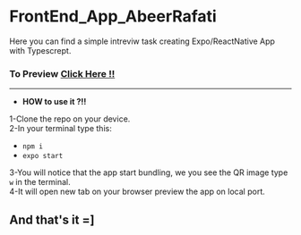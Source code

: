 # FrontEnd_App_AbeerRafati


Here you can find a simple intreviw task creating Expo/ReactNative  App with Typescrept.

### To Preview  [Click Here !!](https://photos.app.goo.gl/KfrUzeZjCRUt4XAF8)


__________________________________


* **HOW to use it ?!!**       
    
1-Clone the repo on your device.      
2-In your terminal type this:     
   - `npm i`
   - `expo start`    
   
   
3-You will notice that the app start bundling, we you see the QR image type `w` in the terminal.       
4-It will open new tab on your browser preview the app on local port.

## And that's it =]

